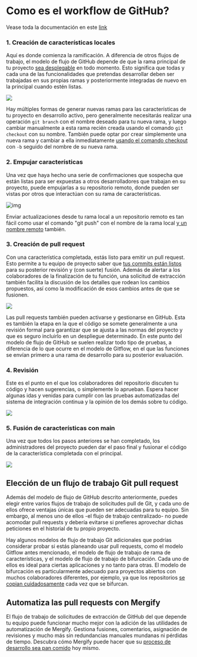 # Como es el workflow de GitHub?

Vease toda la documentación en este [link](https://blog.mergify.com/understanding-the-github-pull-request-workflow/)

### 1. Creación de características locales

Aquí es donde comienza la ramificación. A diferencia de otros flujos de trabajo, el modelo de flujo de GitHub depende de que la rama principal de tu proyecto [sea desplegable](https://www.varonis.com/blog/git-branching/) en todo momento. Esto significa que todas y cada una de las funcionalidades que pretendas desarrollar deben ser trabajadas en sus propias ramas y posteriormente integradas de nuevo en la principal cuando estén listas.

![](https://blog.mergify.com/content/images/2021/09/Screenshot-2021-09-22-at-17.53.55.png)

Hay múltiples formas de generar nuevas ramas para las características de tu proyecto en desarrollo activo, pero generalmente necesitarás realizar una operación `git branch` con el nombre deseado para tu nueva rama, y luego cambiar manualmente a esta rama recién creada usando el comando `git checkout` con su nombre. También puede optar por crear simplemente una nueva rama y cambiar a ella inmediatamente [usando el comando checkout](https://www.freecodecamp.org/news/git-switch-branch/) con `-b` seguido del nombre de su nueva rama.

### 2. Empujar características

Una vez que haya hecho una serie de confirmaciones que sospecha que están listas para ser expuestas a otros desarrolladores que trabajan en su proyecto, puede empujarlas a su repositorio remoto, donde pueden ser vistas por otros que interactúan con su rama de características.

![img](https://blog.mergify.com/content/images/2021/09/Screenshot-2021-09-22-at-18.32.48.png)

Enviar actualizaciones desde tu rama local a un repositorio remoto es tan fácil como usar el comando "git push" con el nombre de la rama local [y un nombre remoto](https://docs.github.com/en/get-started/using-git/pushing-commits-to-a-remote-repository) también.

### 3. Creación de pull request

Con una característica completada, estás listo para emitir un pull request. Esto permite a tu equipo de proyecto saber que [tus commits están listos](https://docs.github.com/en/github/collaborating-with-pull-requests/proposing-changes-to-your-work-with-pull-requests/about-pull-requests) para su posterior revisión y (con suerte) fusión. Además de alertar a los colaboradores de la finalización de tu función, una solicitud de extracción también facilita la discusión de los detalles que rodean los cambios propuestos, así como la modificación de esos cambios antes de que se fusionen.

![](https://blog.mergify.com/content/images/2021/09/Screenshot-2021-09-22-at-18.33.22.png)

Las pull requests también pueden activarse y gestionarse en GitHub. Esta es también la etapa en la que el código se somete generalmente a una revisión formal para garantizar que se ajusta a las normas del proyecto y que es seguro incluirlo en un despliegue determinado. En este punto del modelo de flujo de GitHub se suelen realizar todo tipo de pruebas, a diferencia de lo que ocurre en el modelo de Gitflow, en el que las funciones se envían primero a una rama de desarrollo para su posterior evaluación.

### 4. Revisión

Este es el punto en el que los colaboradores del repositorio discuten tu código y hacen sugerencias, o simplemente lo aprueban. Espera hacer algunas idas y venidas para cumplir con las pruebas automatizadas del sistema de integración continua y la opinión de los demás sobre tu código.

![](https://blog.mergify.com/content/images/2021/09/Screenshot-2021-09-22-at-18.34.25.png)

### 5. Fusión de características con main

Una vez que todos los pasos anteriores se han completado, los administradores del proyecto pueden dar el paso final y fusionar el código de la característica completada con el principal.

![](https://blog.mergify.com/content/images/2021/09/Screenshot-2021-09-22-at-18.35.46.png)


## Elección de un flujo de trabajo Git pull request

Además del modelo de flujo de GitHub descrito anteriormente, puedes elegir entre varios flujos de trabajo de solicitudes pull de Git, y cada uno de ellos ofrece ventajas únicas que pueden ser adecuadas para tu equipo. Sin embargo, al menos uno de ellos -el flujo de trabajo centralizado- no puede acomodar pull requests y debería evitarse si prefieres aprovechar dichas peticiones en el historial de tu propio proyecto.

Hay algunos modelos de flujo de trabajo Git adicionales que podrías considerar probar si estás planeando usar pull requests, como el modelo Gitflow antes mencionado, el modelo de flujo de trabajo de rama de características, y el modelo de flujo de trabajo de bifurcación. Cada uno de ellos es ideal para ciertas aplicaciones y no tanto para otras. El modelo de bifurcación es particularmente adecuado para proyectos abiertos con muchos colaboradores diferentes, por ejemplo, ya que los repositorios [se copian cuidadosamente](https://reflectoring.io/github-fork-and-pull/) cada vez que se bifurcan.

## Automatiza las pull requests con Mergify

El flujo de trabajo de solicitudes de extracción de GitHub del que depende tu equipo puede funcionar mucho mejor con la adición de las utilidades de automatización de Mergify. Gestiona fusiones, comentarios, asignación de revisiones y mucho más sin redundancias manuales mundanas ni pérdidas de tiempo. Descubra cómo Mergify puede hacer que su [proceso de desarrollo sea pan comido](https://dashboard.mergify.io/) hoy mismo.
